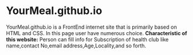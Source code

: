 # YourMeal.github.io
YourMeal.github.io is a FrontEnd internet site that is primarily based on HTML and CSS. In this page user have numerous choice. 
**Characteristic of this website:**
Person can fill info for Subscription of health club like name,contact No,email address,Age,Locality,and so forth.
